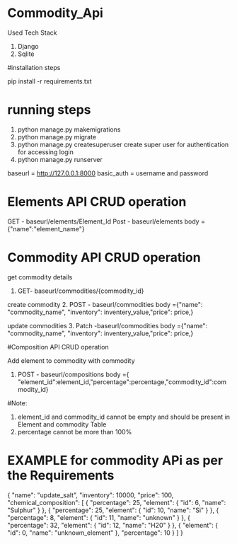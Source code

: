 # Commodity_Api

Used Tech Stack

1. Django
2. Sqlite


#installation steps 

pip install -r requirements.txt

# running steps 

1. python manage.py makemigrations
2. python manage.py migrate
3. python manage.py createsuperuser
   create super user for authentication for accessing login 
4. python manage.py runserver



baseurl = http://127.0.0.1:8000
basic_auth = username and password 

# Elements API CRUD operation 

GET - baseurl/elements/Element_Id
Post - baseurl/elements
       body = {"name":"element_name"}

# Commodity API CRUD operation 

get commodity details
1. GET- baseurl/commodities/{commodity_id}

create commodity
2. POST - baseurl/commodities
       body ={"name": "commodity_name", "inventory": inventery_value,"price": price,}
       
update commodities
3. Patch -baseurl/commodities
       body ={"name": "commodity_name", "inventory": inventery_value,"price": price,}

#Composition API CRUD operation

Add element to commodity with commodity 
1. POST - baseurl/compositions
          body ={ "element_id":element_id,"percentage":percentage,"commodity_id":commodity_id}
 
#Note: 
1. element_id and commodity_id cannot be empty and should be present in Element and commodity Table
2. percentage cannot be more than 100%

# EXAMPLE for commodity APi as per the Requirements 
{
    "name": "update_salt",
    "inventory": 10000,
    "price": 100,
    "chemical_composition": [
        {
            "percentage": 25,
            "element": {
                "id": 6,
                "name": "Sulphur"
            }
        },
        {
            "percentage": 25,
            "element": {
                "id": 10,
                "name": "Si"
            }
        },
        {
            "percentage": 8,
            "element": {
                "id": 11,
                "name": "unknown"
            }
        },
        {
            "percentage": 32,
            "element": {
                "id": 12,
                "name": "H20"
            }
        },
        {
            "element": {
                "id": 0,
                "name": "unknown_element"
            },
            "percentage": 10
        }
    ]
}
